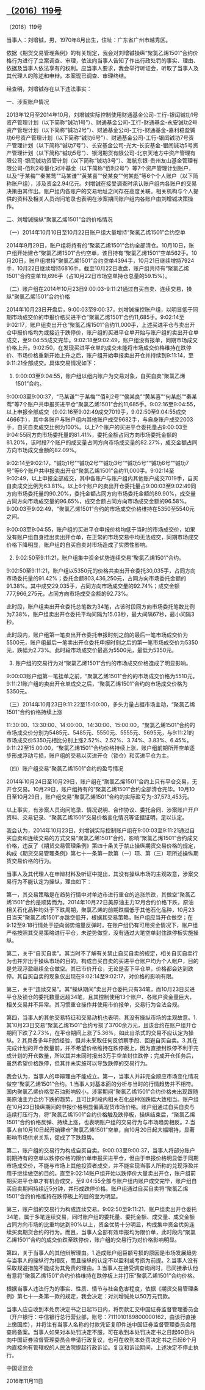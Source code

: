 ## [〔2016〕119号](http://www.csrc.gov.cn/pub/zjhpublic/G00306212/201611/t20161118_306170.htm)

















〔2016〕119号

 

当事人：刘增铖，男，1970年8月出生，住址：广东省广州市越秀区。

依据《期货交易管理条例》的有关规定，我会对刘增铖操纵“聚氯乙烯1501”合约价格行为进行了立案调查、审理，依法向当事人告知了作出行政处罚的事实、理由、依据及当事人依法享有的权利。应当事人要求，我会举行听证会，听取了当事人及其代理人的陈述和申辩。本案现已调查、审理终结。

经查明，刘增铖存在以下违法事实：

一、涉案账户情况

2013年12月至2014年10月，刘增铖实际控制使用财通基金公司-工行-银闰铖功1号资产管理计划（以下简称“铖功1号”）、财通基金公司-工行-财通基金-永安铖功2号资产管理计划（以下简称“铖功2号”）、财通基金公司-工行-财通基金-嘉利稳盈铖功6号资产管理计划（以下简称“铖功6号”）、财通基金公司-工行-银闰铖功7号资产管理计划（以下简称“铖功7号”）、长安基金公司-光大-长安基金-银闰铖功5号资产管理计划（以下简称“铖功5号”）、银河期货有限公司-北京天地方中资产管理有限公司-银闰铖功资管计划（以下简称“铖功3号”）、海航东银-贵州友山基金管理有限公司-佰利2号量化对冲基金（以下简称“佰利2号”）等7个资产管理计划账户，以及“于某梅”“秦某莺”“马某谦”“黄某喜”“侯某良”“何某彪”等6个个人账户（以下简称账户组），涉及资金2.94亿元。刘增铖在接受调查时承认账户组内各账户的交易决策由其作出。账户组内各账户的交易地址之间存在高度关联。相关机构与个人提供的资料及相关人员询问笔录也表明在涉案期间账户组内各账户由刘增铖决策操作。

二、刘增铖操纵“聚氯乙烯1501”合约价格情况

（一）2014年10月10日至10月22日账户组大量增持“聚氯乙烯1501”合约空单

2014年9月29日，账户组将持有的“聚氯乙烯1501”合约全部清仓。10月10日，账户组开始建仓“聚氯乙烯1501”合约空单，该日持有“聚氯乙烯1501”空单562手。10月20日，账户组增持“聚氯乙烯1501”合约空单4394手，10月21日继续增持7924手，10月22日继续增持6816手。截至10月22日收盘，账户组共持有“聚氯乙烯1501”合约空单19,696手（占10月22日市场空单持仓总量的59.15%）。

（二）账户组在2014年10月23日9:00:03-9:11:21通过自买自卖、连续交易，操纵“聚氯乙烯1501”合约价格

2014年10月23日开盘后，9:00:03至9:00:37，刘增铖操控账户组，以明显低于同期市场成交价的申报价格买进平仓“聚氯乙烯1501”合约11,685手。9:02:14至9:02:17，账户组卖出开仓“聚氯乙烯1501”合约11,000手，上述买进平仓与卖出开仓申报价格均为或接近于跌停价，账户组的买进平仓单开始与账户组的卖出开仓单成交，至9:04:55成交完毕。9:02:18至9:02:49，账户组没有报单，同期市场成交价格上升。9:02:50，在发现买进平仓单的成交未能将市场成交价格维持在跌停价、市场价格重新开始上升之后，账户组开始申报卖出开仓并持续到9:11:14，至9:11:21全部成交。具体交易情况如下：

1. 9:00:03至9:04:55，账户组以组内账户为交易对象，自买自卖“聚氯乙烯1501”合约。

9:00:03至9:00:37，“马某谦”“于某梅”“佰利2号”“侯某良”“黄某喜”“何某彪”“秦某莺”等7个账户共申报买进平仓“聚氯乙烯1501”合约11,685手。9:02:16至9:04:55，以上申报全部成交（9:02:16至9:02:49成交7019手，9:02:50至9:04:55成交4666手），其中各账户与账户组内其他账户成交9682手，与自身账户成交2003手，自买自卖成交比例为100%。以上7个账户的买进平仓委托量占9:00:03至9:04:55同方向市场委托量的81.41%，委托金额占同方向市场委托金额的81.20%，该时段7个账户的成交量占同方向市场成交量的82.27%，成交金额占同方向市场成交金额的82.09%。

9:02:14至9:02:17，“铖功1号”“铖功2号”“铖功3号”“铖功5号”“铖功6号”“铖功7号”等6个账户共申报卖出开仓“聚氯乙烯1501”合约11,000手。9:02:14至9:02:49，以上申报全部成交，其中各账户与账户组内其他账户成交7019手，自买自卖成交比例为63.81%。以上6个账户的卖出开仓委托量占9:00:03至9:02:49同方向市场委托量的90.20%，委托金额占同方向市场委托金额的89.90%，成交量占同方向市场成交量的96.65%，成交金额占同方向市场成交金额的96.58%。9:00:03至9:02:49，“聚氯乙烯1501”合约的市场成交价格维持在5350至5540元之间。

9:00:03至9:04:55，账户组的买进平仓申报价格均低于当时的市场成交价，如果没有账户组自身挂出卖出开仓单，在正常的市场交易中均无法成交，同期市场成交价格下降明显，账户组的自买自卖对市场造成了实质性影响。

2. 9:02:50至9:11:21，账户组集中资金优势连续交易“聚氯乙烯1501”合约。

9:02:50至9:11:21，账户组以5350元的价格共卖出开仓委托30,035手，占同方向市场委托量的91.42%；委托金额803,436,250元，占同方向市场委托金额的91.38%。其中成交29,035手，占同方向市场成交量的92.74%；成交金额777,966,275元，占同方向市场成交金额的92.73%。

此时段，账户组卖出开仓委托总笔数为34笔，占该时段同方向市场委托笔数比例为7.38%，账户组卖出开仓委托平均间隔为15.03秒，最大间隔67秒，最小间隔3秒。

此时段内，账户组第一笔卖出开仓委托申报时刻之前的最后一笔市场成交价为5500元，账户组最后一笔卖出开仓委托申报时刻之后的第一笔市场成交价为5350元，跌幅为2.73%。此时段市场成交价最高为5500元，最低为5350元。

3. 账户组的交易行为对“聚氯乙烯1501”合约的市场成交价格造成了明显影响。

9:00:03账户组第一笔挂单之前，“聚氯乙烯1501”合约的市场成交价格为5510元。9:11:21账户组的卖出开仓单成交之后，“聚氯乙烯1501”合约的市场成交价格为5350元。

（三）2014年10月23日9:11:22至15:00:00，多头力量占据市场主动，“聚氯乙烯1501”合约价格持续上涨

11:30:00、13:30:00、14:00:00、14:30:00、15:00:00，“聚氯乙烯1501”合约的市场成交价分别为5485元、5485元、5550元、5555元、5695元，与9:11:21的市场成交价5350元相比分别上涨2.52%、2.52%、3.74%、3.83%、6.45%。9:11:22至15:00:00，“聚氯乙烯1501”合约价格持续上涨，账户组前期所开空单逐步形成浮动亏损，账户组的交易以买进开仓（锁仓）和买进平仓为主。

（四）账户组交易“聚氯乙烯1501”合约的盈亏情况

2014年10月24日至10月29日，账户组在“聚氯乙烯1501”合约上只有平仓交易，无开仓交易。10月29日，账户组持有的“聚氯乙烯1501”合约全部清仓完毕。10月10日至10月29日，账户组交易“聚氯乙烯1501”合约的实际盈亏为-37,573,453元。

以上事实，有涉案人员询问笔录、情况说明、合作协议、委托合同、涉案账户开户资料、交易记录、“聚氯乙烯1501”交易价格变化情况等证据证明，足以认定。

我会认为，2014年10月23日，刘增铖实际控制账户组在9:00:03至9:11:21通过自买自卖和连续交易的方式交易“聚氯乙烯1501”合约，影响“聚氯乙烯1501”合约成交价格，违反了《期货交易管理条例》第四十条关于禁止操纵期货交易价格的规定，构成《期货交易管理条例》第七十一条第一款第（一）项、第（三）项所述操纵期货交易价格的行为。

当事人及其代理人在申辩材料及听证中提出，其没有操纵市场的主观故意，涉案交易行为不能认定为操纵，理由如下：

第一，其交易策略是在趋势行情中对单边市进行重仓的追涨杀跌，其做空“聚氯乙烯1501”合约是顺势而为。2014年10月22日美原油主力12月合约价格下跌，原油相关石化品种均处于下跌周期，聚氯乙烯的前期跌幅低于其他石化品种，10月23日当天“聚氯乙烯1501”亦跳空低开，根据其交易策略，账户组应当开仓做空；在9:12至9:18行情处于逆向弱势缩量反弹时，在账户组仍有可用资金情况下，账户组严格按照其交易策略进行平仓，未逆势做空，没有通过大笔空单封住跌停板实施操纵。

第二，关于“自买自卖”。其当时不了解有关禁止自买自卖的规定，相关自买自卖行为也并非出于操纵市场的目的。构成自买自卖的买进平仓账户均为个人帐户，目的是兑现浮盈继续全仓做空。其已市价开仓，无论是否下平仓单，价格都会达到跌停。其自买自卖的现象仅出现在9:02:14至9:02:17，对价格的影响有限。

第三，关于“连续交易”。其“操纵期间”卖出开仓委托只有34笔，而10月23日买进平仓及锁仓的委托数量远超34笔，且其控制使用13个账户、各账户资金量巨大，相关交易并不异常。其习惯重仓操作并使用市价报单，交易行为合法合规。

第四，当事人的其他交易特征和交易动机也表明，其没有操纵市场的主观故意。1.其10月23日交易“聚氯乙烯1501”合约亏损了3700余万元，且该合约在账户组开仓期间下跌了2.73%，在平仓期间上涨了5.36%，如此自杀式的交易不应认定为操纵。2.其具备多年刑侦经验，但并未采取任何反侦察手段、回避自买自卖。3.其在完成计划的开仓数量前，并不希望价格维持在跌停板上，因为直接封跌停不利于完成计划的开仓数量，所以其并未同时报出3万手空单封住跌停；完成开仓任务后，虽然希望价格跌停，但其并未实施可以导致跌停的交易行为。

我会认为，当事人的申辩理由不能成立。第一，当事人并非完全顺应市场变化情况做空“聚氯乙烯1501”合约。1.当事人对基本面的分析与当时的行情趋势并不相符。国内聚氯乙烯价格受石油影响较小，涉案期间“聚氯乙烯1501”合约价格未出现跟随美原油主力合约下跌的趋势，且可比时段内相关石化品种涨跌幅大致相当。账户组在10月23日操纵期间的申报价格明显偏离现货市场价格。账户组通过自买自卖与连续打压行为，将“聚氯乙烯1501”合约价格触及跌停板，操纵结束后，“聚氯乙烯1501”合约价格反弹、持续上涨，也表明账户组的交易行为与市场趋势相反。2.当事人自10月10日起开始建仓“聚氯乙烯1501”空单，自10月20日起大幅增持，显著影响市场供求关系，促成了下跌趋势。

第二，账户组的交易行为构成自买自卖。9:00:03至9:00:37，当事人将部分账户前期持有的空单以跌停价格的限价单申报买进平仓，但由于申报价格明显低于同期市场成交价，不能与市场上其他投资者成交，并不能实现当事人所称的兑现浮盈并用于继续做空的目的。直至9:02:14账户组开始以跌停价大量卖出开仓，账户组前期买进平仓单才有机会成交，至9:04:55全部与账户组内账户成交完毕，账户组自买自卖期间持续近5分钟，并形成跌停价格。账户组通过自买自卖将“聚氯乙烯1501”合约价格维持在跌停板上的目的至为明显。

第三，账户组的交易行为构成连续交易。9:02:50至9:11:21，账户组卖出开仓委托34笔，属于多笔连续交易，同时账户组的委托量、委托金额、成交量、成交金额占同方向市场的比重均达到90%以上，资金优势十分明显，构成集中资金优势连续买卖期货合约的行为。而且，当事人全部有效申报均为限价单，此时段内“聚氯乙烯1501”合约的成交价跌至跌停价，账户组的交易行为对价格影响明显。

第四，关于当事人的其他辩解理由。1.造成账户组巨额亏损的原因是市场发展趋势与当事人的操纵行为相反，而且操纵的认定不以盈利或亏损为前提。2.当事人没有采取规避措施不能成为其免责的理由。3.当事人在接受调查询问时，已间接承认他有意将“聚氯乙烯1501”合约价格维持在跌停板上并打压“聚氯乙烯1501”合约价格。

根据当事人违法行为的事实、性质、情节与社会危害程度，依据《期货交易管理条例》第七十一条第一款的规定，我会决定：对刘增铖处以50万元罚款。

当事人应自收到本处罚决定书之日起15日内，将罚款汇交中国证券监督管理委员会（开户银行：中信银行总行营业部，账号：7111010189800000162，由该行直接上缴国库），并将注有当事人名称的付款凭证复印件送中国证券监督管理委员会稽查局备案。当事人如果对本处罚决定不服，可在收到本处罚决定书之日起60日内向中国证券监督管理委员会申请行政复议，也可在收到本处罚决定书之日起6个月内直接向有管辖权的人民法院提起行政诉讼。复议和诉讼期间，上述决定不停止执行。

 

 

 

 

中国证监会      

2016年11月11日    